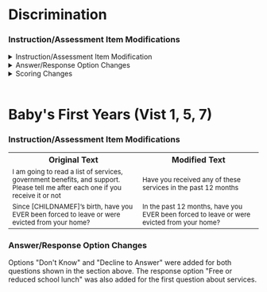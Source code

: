 # Discrimination
### Instruction/Assessment Item Modifications
<details>
<summary>Instruction/Assessment Item Modification</summary>
<ul>
<br>
<table>
  <tr>
    <th>Original Text</th>
    <th>Modified Text</th>
  </tr>
  <tr>
    <td style="width: 400px; word-wrap: break-word; white-space: normal;">
      <small>In the following questions, we are interested in the way other people have treated you or your beliefs about how other people have treated you. Can you tell me if any of the following has ever happened to you? (Major Experiences of Discrimination)</small>
    </td>
    <td style="width: 400px; word-wrap: break-word; white-space: normal;">
      <small>In the following questions, we are interested in your perceptions about the way other people have treated you.  Can you tell me if any of the following has ever happened to you?</small>
    </td>
  </tr>
</table>
</ul>
</details>

<details>
<summary>Answer/Response Option Changes</summary>
<ul>
<br>
<b>Modifications made to Everyday Discrimination Scale ("What do you think is the main reason for these experiences?")</b>
    <li>New options added:
        <ul>
            <li>Substance Use/Addiction</li>
            <li>Don't Know</li>
            <li>Decline to Answer</li>
            <li>Mental health or neurodivergence (added based on participant feedback/comments)</li>
            <li>Physical health (added based on participant feedback/comments)</li>
            <li>A reason not listed (added based on participant feedback/comments)</li>
        </ul>
    </li>
    <li>Options removed/replaced:
        <ul>
            <li>Your shade of skin color (removed)</li>
            <li>Your tribe (removed)</li>
            <li>“A physical disability” replaced with with “A disability” (based on participant feedback/comments)</li>
        </ul>
    </li>
</ul>
</details>

<details>
<summary>Scoring Changes</summary>
<ul>
For the *Everyday Discrimination Scale* and *Major Experiences of Discrimination*, the Follow-up Question ("What do you think is the main reason for these experiences?") was asked once after both were complete to capture the main reasons for any items marked “a few times a year” (*Everyday Discrimination Scale*) or “yes” (*Major Experiences of Discrimination*). The original logic asked this question at the end of each individual scale.
</ul>
</details>
<br>

# Baby's First Years (Vist 1, 5, 7)
### Instruction/Assessment Item Modifications
<table>
  <tr>
    <th>Original Text</th>
    <th>Modified Text</th>
  </tr>
  <tr>
    <td style="width: 400px; word-wrap: break-word; white-space: normal;">
      <small>I am going to read a list of services, government benefits, and support. Please tell me after each one if you receive it or not</small>
    </td>
    <td style="width: 400px; word-wrap: break-word; white-space: normal;">
      <small>Have you received any of these services in the past 12 months</small>
    </td>
  </tr>
    <tr>
    <td style="width: 400px; word-wrap: break-word; white-space: normal;">
      <small>Since [CHILDNAMEF]’s birth, have you EVER been forced to leave or were evicted from your home?</small>
    </td>
    <td style="width: 400px; word-wrap: break-word; white-space: normal;">
      <small>In the past 12 months, have you EVER been forced to leave or were evicted from your home?</small>
    </td>
  </tr>
</table>

### Answer/Response Option Changes
Options "Don't Know" and "Decline to Answer" were added for both questions shown in the section above. The response option "Free or reduced school lunch" was also added for the first question about services.





